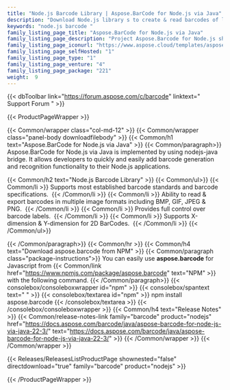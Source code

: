 ```yaml
---
title: "Node.js Barcode Library | Aspose.BarCode for Node.js via Java"
description: "Download Node.js library s to create & read barcodes of linear, 2D and postal type barcode including QR & Aztec & PDF417. "
keywords: "node.js barcode "
family_listing_page_title: "Aspose.BarCode for Node.js via Java"
family_listing_page_description: "Project Aspose.Barcode for Node.js shows how different tasks can be performed using Aspose.Barcode Java APIs in Node.js. This project is aimed to provide useful API for Node.js developers who want to utilize Aspose.Barcode for Java in their Node.js projects"
family_listing_page_iconurl: "https://www.aspose.cloud/templates/aspose/App_Themes/V3/images/barcode/272x272/aspose_barcode-for-nodejs-via-java.png"
family_listing_page_selfHosted: "1"
family_listing_page_type: "1"
family_listing_page_venture: "4"
family_listing_page_package: "221"
weight:  9
---
```


{{< dbToolbar link="https://forum.aspose.com/c/barcode" linktext=" Support Forum " >}}


{{< ProductPageWrapper >}}

<!-- ProductPageContent-->
{{< Common/wrapper class="col-md-12" >}}
{{< Common/wrapper class="panel-body downloadfilebody" >}}
{{< Common/h1 text="Aspose.BarCode for Node.js via Java" >}}
{{< Common/paragraph>}}
Aspose.BarCode for Node.js via Java is implemented by using nodejs-java bridge. It allows developers to quickly and easily add barcode generation and recognition functionality to their Node.js applications.

{{< Common/h2 text="Node.js Barcode Library"  >}} {{< Common/ul>}}
    {{< Common/li >}} 
Supports most established barcode standards and barcode specifications.&nbsp; {{< /Common/li >}}
   {{< Common/li >}} Ability to read & export barcodes in multiple image formats including BMP, GIF, JPEG & PNG.&nbsp; {{< /Common/li >}}
   {{< Common/li >}} Provides full control over barcode labels.&nbsp; {{< /Common/li >}}
   {{< Common/li >}} Supports X-dimension & Y-dimension for 2D BarCodes.&nbsp; {{< /Common/li >}}
 {{< /Common/ul>}}

{{< /Common/paragraph>}}
{{< Common/hr >}}
{{< Common/h4 text="Download aspose.barcode from NPM"  >}}
{{< Common/paragraph class="package-instructions">}}
You can easily use <b>aspose.barcode</b> for Javascript from {{< Common/link href="https://www.npmjs.com/package/aspose.barcode" text="NPM"  >}} with the following command.
{{< /Common/paragraph>}}
{{< consolebox/consoleboxwrapper id="npm" >}}
       {{< consolebox/spantext text=" " >}}
       {{< consolebox/textarea id="npm" >}} npm install aspose.barcode {{< /consolebox/textarea >}}
{{< /consolebox/consoleboxwrapper >}}
{{< Common/h4 text="Release Notes"  >}}
{{< Common/release-notes-link family="barcode" product="nodejs" href="https://docs.aspose.com/barcode/java/aspose-barcode-for-node-js-via-java-22-3/" text="https://docs.aspose.com/barcode/java/aspose-barcode-for-node-js-via-java-22-3/"  >}}
{{< /Common/wrapper >}}
{{< /Common/wrapper >}}

<!-- /ProductPageContent-->



<!-- ReleasesListProductPage-->
   {{< Releases/ReleasesListProductPage shownested="false"  directdownload="true" family="barcode" product="nodejs" >}}
<!-- /ReleasesListProductPage-->

{{< /ProductPageWrapper >}}

